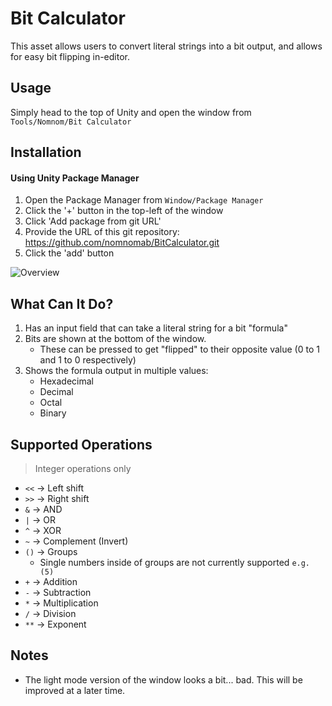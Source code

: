 # Bit Calculator
This asset allows users to convert literal strings into a bit output, and allows for easy bit flipping in-editor.

## Usage
Simply head to the top of Unity and open the window from `Tools/Nomnom/Bit Calculator`

## Installation
#### Using Unity Package Manager
1. Open the Package Manager from `Window/Package Manager`
2. Click the '+' button in the top-left of the window
3. Click 'Add package from git URL'
4. Provide the URL of this git repository: https://github.com/nomnomab/BitCalculator.git
5. Click the 'add' button

![Overview](./GitResources~/overview.png)

## What Can It Do?
1. Has an input field that can take a literal string for a bit "formula"
2. Bits are shown at the bottom of the window. 
   - These can be pressed to get "flipped" to their opposite value (0 to 1 and 1 to 0 respectively)
3. Shows the formula output in multiple values:
   - Hexadecimal
   - Decimal
   - Octal
   - Binary

## Supported Operations
> Integer operations only
- `<<` → Left shift
- `>>` → Right shift
- `&` → AND
- `|` → OR
- `^` → XOR
- `~` → Complement (Invert)
- `()` → Groups
  - Single numbers inside of groups are not currently supported `e.g. (5)`
- `+` → Addition
- `-` → Subtraction
- `*` → Multiplication
- `/` → Division
- `**` → Exponent

## Notes
- The light mode version of the window looks a bit... bad. This will be improved at a later time.
